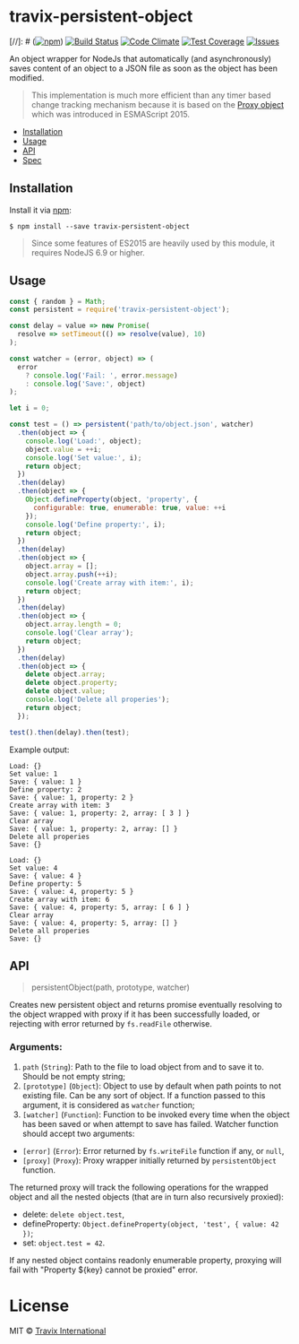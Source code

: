 # travix-persistent-object

[//]: # ([![npm](https://img.shields.io/npm/v/travix-persistent-object.svg)](https://www.npmjs.com/package/travix-persistent-object))
[![Build Status](https://img.shields.io/travis/Travix-International/travix-persistent-object/master.svg)](https://travis-ci.org/Travix-International/travix-persistent-object)
[![Code Climate](https://img.shields.io/codeclimate/github/Travix-International/travix-persistent-object.svg)](https://codeclimate.com/github/Travix-International/travix-persistent-object)
[![Test Coverage](https://img.shields.io/codeclimate/coverage/github/Travix-International/travix-persistent-object.svg)](https://codeclimate.com/github/Travix-International/travix-persistent-object/coverage)
[![Issues](https://img.shields.io/codeclimate/issues/github/Travix-International/travix-persistent-object.svg)](https://codeclimate.com/github/Travix-International/travix-persistent-object/issues)

An object wrapper for NodeJs that automatically (and asynchronously) saves content of an object to a JSON file as soon as the object has been modified.

> This implementation is much more efficient than any timer based change tracking mechanism because it is based on the [Proxy object](https://developer.mozilla.org/en-US/docs/Web/JavaScript/Reference/Global_Objects/Proxy) which was introduced in ESMAScript 2015.

* [Installation](#installation)
* [Usage](#usage)
* [API](#api)
* [Spec](https://github.com/Travix-International/travix-persistent-object/blob/master/SPEC.md)

## Installation

Install it via [npm](https://npmjs.com):

```
$ npm install --save travix-persistent-object
```

> Since some features of ES2015 are heavily used by this module, it requires NodeJS 6.9 or higher.

## Usage

```js
const { random } = Math;
const persistent = require('travix-persistent-object');

const delay = value => new Promise(
  resolve => setTimeout(() => resolve(value), 10)
);

const watcher = (error, object) => (
  error
    ? console.log('Fail: ', error.message)
    : console.log('Save:', object)
);

let i = 0;

const test = () => persistent('path/to/object.json', watcher)
  .then(object => {
    console.log('Load:', object);
    object.value = ++i;
    console.log('Set value:', i);
    return object;
  })
  .then(delay)
  .then(object => {
    Object.defineProperty(object, 'property', {
      configurable: true, enumerable: true, value: ++i
    });
    console.log('Define property:', i);
    return object;
  })
  .then(delay)
  .then(object => {
    object.array = [];
    object.array.push(++i);
    console.log('Create array with item:', i);
    return object;
  })
  .then(delay)
  .then(object => {
    object.array.length = 0;
    console.log('Clear array');
    return object;
  })
  .then(delay)
  .then(object => {
    delete object.array;
    delete object.property;
    delete object.value;
    console.log('Delete all properies');
    return object;
  });

test().then(delay).then(test);
```

Example output:

```text
Load: {}
Set value: 1
Save: { value: 1 }
Define property: 2
Save: { value: 1, property: 2 }
Create array with item: 3
Save: { value: 1, property: 2, array: [ 3 ] }
Clear array
Save: { value: 1, property: 2, array: [] }
Delete all properies
Save: {}

Load: {}
Set value: 4
Save: { value: 4 }
Define property: 5
Save: { value: 4, property: 5 }
Create array with item: 6
Save: { value: 4, property: 5, array: [ 6 ] }
Clear array
Save: { value: 4, property: 5, array: [] }
Delete all properies
Save: {}
```

## API

> persistentObject(path, prototype, watcher)

Creates new persistent object and returns promise eventually resolving to the object wrapped with proxy if it has been successfully loaded, or rejecting with error returned by `fs.readFile` otherwise.

### Arguments:
1. `path` (`String`): Path to the file to load object from and to save it to. Should be not empty string;
2. `[prototype]` (`Object`): Object to use by default when path points to not existing file. Can be any sort of object. If a function passed to this argument, it is considered as `watcher` function;
3. `[watcher]` (`Function`): Function to be invoked every time when the object has been saved or when attempt to save has failed. Watcher function should accept two arguments:
  * `[error]` (`Error`): Error returned by `fs.writeFile` function if any, or `null`,
  * `[proxy]` (`Proxy`): Proxy wrapper initially returned by `persistentObject` function.

The returned proxy will track the following operations for the wrapped object and all the nested objects (that are in turn also recursively proxied):
* delete: `delete object.test`,
* defineProperty: `Object.defineProperty(object, 'test', { value: 42 })`;
* set: `object.test = 42`.

If any nested object contains readonly enumerable property, proxying will fail with "Property ${key} cannot be proxied" error.

# License

MIT © [Travix International](http://travix.com)
